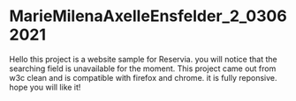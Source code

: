 # MarieMilenaAxelleEnsfelder_2_03062021
Hello this project is a website sample for Reservia.
you will notice that the searching field is unavailable for the moment.
This project came out from w3c clean and is compatible with firefox and chrome.
it is fully reponsive.
hope you will like it!
